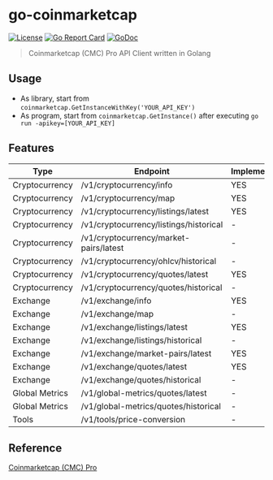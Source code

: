 # go-coinmarketcap
[![License](http://img.shields.io/badge/license-MIT-blue.svg)](https://raw.githubusercontent.com/hexoul/go-coinmarketcap/master/LICENSE)
[![Go Report Card](https://goreportcard.com/badge/github.com/hexoul/go-coinmarketcap)](https://goreportcard.com/report/github.com/hexoul/go-coinmarketcap)
[![GoDoc](https://godoc.org/github.com/hexoul/go-coinmarketcap?status.svg)](https://godoc.org/github.com/hexoul/go-coinmarketcap)

> Coinmarketcap (CMC) Pro API Client written in Golang

## Usage
- As library, start from `coinmarketcap.GetInstanceWithKey('YOUR_API_KEY')`
- As program, start from `coinmarketcap.GetInstance()` after executing `go run -apikey=[YOUR_API_KEY]`

## Features
| Type           | Endpoint                               | Implemented |
|----------------|----------------------------------------|-------------|
| Cryptocurrency | /v1/cryptocurrency/info                | YES    |
| Cryptocurrency | /v1/cryptocurrency/map                 | YES    |
| Cryptocurrency | /v1/cryptocurrency/listings/latest     | YES    |
| Cryptocurrency | /v1/cryptocurrency/listings/historical | -      |
| Cryptocurrency | /v1/cryptocurrency/market-pairs/latest | -      |
| Cryptocurrency | /v1/cryptocurrency/ohlcv/historical    | -      |
| Cryptocurrency | /v1/cryptocurrency/quotes/latest       | YES    |
| Cryptocurrency | /v1/cryptocurrency/quotes/historical   | -      |
| Exchange       | /v1/exchange/info                      | YES    |
| Exchange       | /v1/exchange/map                       | -      |
| Exchange       | /v1/exchange/listings/latest           | YES    |
| Exchange       | /v1/exchange/listings/historical       | -      |
| Exchange       | /v1/exchange/market-pairs/latest       | YES    |
| Exchange       | /v1/exchange/quotes/latest             | YES    |
| Exchange       | /v1/exchange/quotes/historical         | -      |
| Global Metrics | /v1/global-metrics/quotes/latest       | -      |
| Global Metrics | /v1/global-metrics/quotes/historical   | -      |
| Tools          | /v1/tools/price-conversion             | -      |

## Reference
[Coinmarketcap (CMC) Pro](https://pro.coinmarketcap.com/api/v1)
